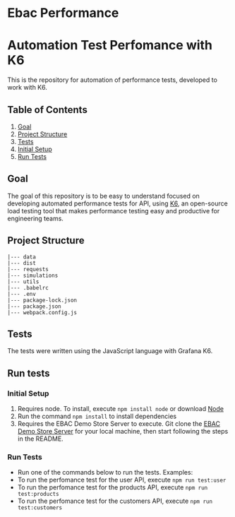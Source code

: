 # Ebac Performance

# Automation Test Perfomance with K6

This is the repository for automation of performance tests, developed to work with K6.

## Table of Contents

1. [Goal](#goal)
2. [Project Structure](#project-structure)
3. [Tests](#tests)
4. [Initial Setup](#initial-setup)
5. [Run Tests](#run-tests)

## Goal

The goal of this repository is to be easy to understand focused on developing automated performance tests for API, using [K6](https://k6.io), an open-source load testing tool that makes performance testing easy and productive for engineering teams.

## Project Structure

```
|--- data
|--- dist
|--- requests
|--- simulations
|--- utils
|--- .babelrc
|--- .env
|--- package-lock.json
|--- package.json
|--- webpack.config.js
```

## Tests

The tests were written using the JavaScript language with Grafana K6.

## Run tests

### Initial Setup

1. Requires node. To install, execute `npm install node` or download [Node](https://nodejs.org/en/download/)
2. Run the command `npm install` to install dependencies
3. Requires the EBAC Demo Store Server to execute. Git clone the [EBAC Demo Store Server](https://github.com/EBAC-QE/ebac-demo-store-server.git) for your local machine, then start following the steps in the README.

### Run Tests

- Run one of the commands below to run the tests.
  Examples:
- To run the perfomance test for the user API, execute `npm run test:user`
- To run the perfomance test for the products API, execute `npm run test:products`
- To run the perfomance test for the customers API, execute `npm run test:customers`
<p>